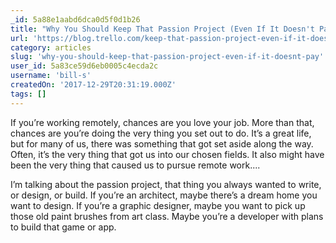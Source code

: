 ```yaml
---
_id: 5a88e1aabd6dca0d5f0d1b26
title: "Why You Should Keep That Passion Project (Even If It Doesn't Pay)"
url: 'https://blog.trello.com/keep-that-passion-project-even-if-it-doesnt-pay'
category: articles
slug: 'why-you-should-keep-that-passion-project-even-if-it-doesnt-pay'
user_id: 5a83ce59d6eb0005c4ecda2c
username: 'bill-s'
createdOn: '2017-12-29T20:31:19.000Z'
tags: []
---
```


If you’re working remotely, chances are you love your job. More than that, chances are you’re doing the very thing you set out to do. It’s a great life, but for many of us, there was something that got set aside along the way. Often, it’s the very thing that got us into our chosen fields. It also might have been the very thing that caused us to pursue remote work....

I’m talking about the passion project, that thing you always wanted to write, or design, or build. If you’re an architect, maybe there’s a dream home you want to design. If you’re a graphic designer, maybe you want to pick up those old paint brushes from art class. Maybe you’re a developer with plans to build that game or app.
